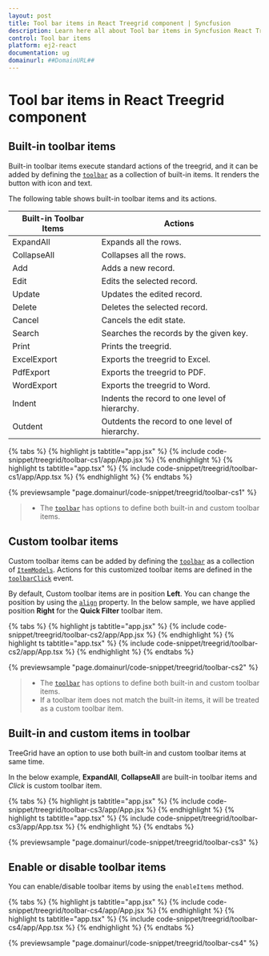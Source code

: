 ```yaml
---
layout: post
title: Tool bar items in React Treegrid component | Syncfusion
description: Learn here all about Tool bar items in Syncfusion React Treegrid component of Syncfusion Essential JS 2 and more.
control: Tool bar items 
platform: ej2-react
documentation: ug
domainurl: ##DomainURL##
---
```


# Tool bar items in React Treegrid component

## Built-in toolbar items

Built-in toolbar items execute standard actions of the treegrid, and it can be added by defining the [`toolbar`](https://ej2.syncfusion.com/react/documentation/api/treegrid/#toolbar)
as a collection of built-in items. It renders the button with icon and text.

The following table shows built-in toolbar items and its actions.

| Built-in Toolbar Items | Actions |
|------------------------|---------|
| ExpandAll | Expands all the rows.|
| CollapseAll | Collapses all the rows.|
| Add | Adds a new record.|
| Edit | Edits the selected record.|
| Update | Updates the edited record.|
| Delete | Deletes the selected record.|
| Cancel | Cancels the edit state.|
| Search | Searches the records by the given key.|
| Print | Prints the treegrid.|
| ExcelExport | Exports the treegrid to Excel.|
| PdfExport | Exports the treegrid to PDF.|
| WordExport | Exports the treegrid to Word.|
| Indent | Indents the record to one level of hierarchy.|
| Outdent | Outdents the record to one level of hierarchy.|

{% tabs %}
{% highlight js tabtitle="app.jsx" %}
{% include code-snippet/treegrid/toolbar-cs1/app/App.jsx %}
{% endhighlight %}
{% highlight ts tabtitle="app.tsx" %}
{% include code-snippet/treegrid/toolbar-cs1/app/App.tsx %}
{% endhighlight %}
{% endtabs %}

 {% previewsample "page.domainurl/code-snippet/treegrid/toolbar-cs1" %}

> * The [`toolbar`](https://ej2.syncfusion.com/react/documentation/api/treegrid/#toolbar) has options to define both built-in and custom toolbar items.

## Custom toolbar items

Custom toolbar items can be added by defining the [`toolbar`](https://ej2.syncfusion.com/react/documentation/api/treegrid/#toolbar) as a collection of [`ItemModels`](https://ej2.syncfusion.com/react/documentation/api/toolbar/itemModel/). Actions for this customized toolbar items are defined in the [`toolbarClick`](https://ej2.syncfusion.com/react/documentation/api/treegrid/#toolbarclick) event.

By default, Custom toolbar items are in position **Left**. You can change the position by using the [`align`](https://ej2.syncfusion.com/react/documentation/api/toolbar/itemModel/#align) property. In the below sample, we have applied position **Right** for the **Quick Filter** toolbar item.

{% tabs %}
{% highlight js tabtitle="app.jsx" %}
{% include code-snippet/treegrid/toolbar-cs2/app/App.jsx %}
{% endhighlight %}
{% highlight ts tabtitle="app.tsx" %}
{% include code-snippet/treegrid/toolbar-cs2/app/App.tsx %}
{% endhighlight %}
{% endtabs %}

 {% previewsample "page.domainurl/code-snippet/treegrid/toolbar-cs2" %}

> * The [`toolbar`](https://ej2.syncfusion.com/react/documentation/api/treegrid/#toolbar) has options to define both built-in and custom toolbar items.
> * If a toolbar item does not match the built-in items, it will be treated as a custom toolbar item.

## Built-in and custom items in toolbar

TreeGrid have an option to use both built-in and custom toolbar items at same time.

In the below example, **ExpandAll**, **CollapseAll** are built-in toolbar items and *Click* is custom toolbar item.

{% tabs %}
{% highlight js tabtitle="app.jsx" %}
{% include code-snippet/treegrid/toolbar-cs3/app/App.jsx %}
{% endhighlight %}
{% highlight ts tabtitle="app.tsx" %}
{% include code-snippet/treegrid/toolbar-cs3/app/App.tsx %}
{% endhighlight %}
{% endtabs %}

 {% previewsample "page.domainurl/code-snippet/treegrid/toolbar-cs3" %}

## Enable or disable toolbar items

You can enable/disable toolbar items by using the `enableItems` method.

{% tabs %}
{% highlight js tabtitle="app.jsx" %}
{% include code-snippet/treegrid/toolbar-cs4/app/App.jsx %}
{% endhighlight %}
{% highlight ts tabtitle="app.tsx" %}
{% include code-snippet/treegrid/toolbar-cs4/app/App.tsx %}
{% endhighlight %}
{% endtabs %}

 {% previewsample "page.domainurl/code-snippet/treegrid/toolbar-cs4" %}